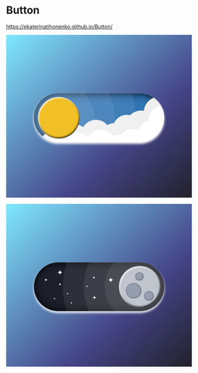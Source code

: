 # Button
https://ekaterinatihonenko.github.io/Button/

![Image alt](https://github.com/EkaterinaTihonenko/Button/blob/main/public/left.png)

![Image alt](https://github.com/EkaterinaTihonenko/Button/blob/main/public/right.png)
